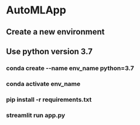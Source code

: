 # AutoMLApp
## Create a new environment
## Use python version 3.7
### conda create --name env_name python=3.7
### conda activate env_name
### pip install -r requirements.txt
### streamlit run app.py
